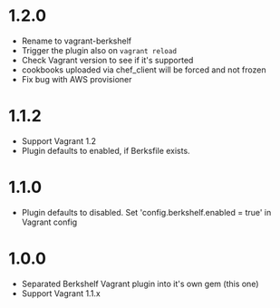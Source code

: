 # 1.2.0
- Rename to vagrant-berkshelf
- Trigger the plugin also on `vagrant reload`
- Check Vagrant version to see if it's supported
- cookbooks uploaded via chef_client will be forced and not frozen
- Fix bug with AWS provisioner

# 1.1.2
- Support Vagrant 1.2
- Plugin defaults to enabled, if Berksfile exists.

# 1.1.0
- Plugin defaults to disabled. Set 'config.berkshelf.enabled = true' in Vagrant config

# 1.0.0
- Separated Berkshelf Vagrant plugin into it's own gem (this one)
- Support Vagrant 1.1.x
